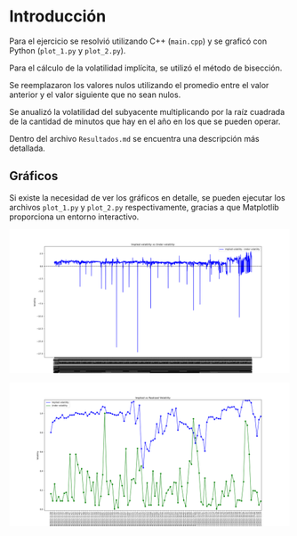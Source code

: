 # Introducción

Para el ejercicio se resolvió utilizando C++ (`main.cpp`) y se graficó con Python (`plot_1.py` y `plot_2.py`).

Para el cálculo de la volatilidad implícita, se utilizó el método de bisección.

Se reemplazaron los valores nulos utilizando el promedio entre el valor anterior y el valor siguiente que no sean nulos.

Se anualizó la volatilidad del subyacente multiplicando por la raíz cuadrada de la cantidad de minutos que hay en el año en los que se pueden operar.

Dentro del archivo `Resultados.md` se encuentra una descripción más detallada.

## Gráficos

Si existe la necesidad de ver los gráficos en detalle, se pueden ejecutar los archivos `plot_1.py` y `plot_2.py` respectivamente, gracias a que Matplotlib proporciona un entorno interactivo.

![Figura completa](plots/Figure_1.png)

![Zoom](plots/Figure_2.png)
